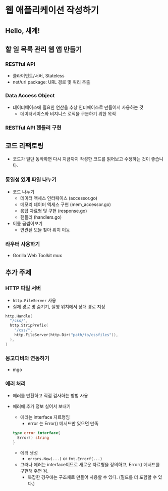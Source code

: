 
# 웹 애플리케이션 작성하기

## Hello, 새계!

## 할 일 목록 관리 웹 앱 만들기

### RESTful API
  * 클라이언트/서버, Stateless
  * net/url package: URL 경로 및 쿼리 추출

### Data Access Object
  * 데이터베이스에 필요한 연산을 추상 인터페이스로 만들어서 사용하는 것
    * 데이터베이스와 비지니스 로직을 구분하기 위한 목적

### RESTful API 핸들러 구현

## 코드 리팩토링
  * 코드가 일단 동작하면 다시 지금까지 작성한 코드를 읽어보고 수정하는 것이 좋습니다.

### 통일성 있게 파일 나누기
  * 코드 나누기
    * 데이터 액세스 인터페이스 (accessor.go)
    * 메모리 데이터 엑세스 구현 (mem_accessor.go)
    * 응답 자료형 및 구현 (response.go)
    * 핸들러 (handlers.go)
  * 이름 곱씹어보기
    * 연관된 모듈 찾아 위치 이동

### 라우터 사용하기
  * Gorilla Web Toolkit mux

## 추가 주제

### HTTP 파일 서버
  * ```http.FileServer``` 사용
  * 실제 경로 명 숨기기, 실행 위치에서 상대 경로 지정

  ```go
  http.Handle(
    "/css/",
    http.StripPrefix(
      "/css/",
      http.FileServer(http.Dir("path/to/cssfiles")),
    ),
  )
  ```

### 몽고디비와 연동하기
  * mgo

### 에러 처리
  * 에러를 반환하고 직접 검사하는 방법 사용

  * 에러에 추가 정보 실어서 보내기
    * 에러는 interface 자료형임
      - error 는 Error() 메서드만 있으면 만족

    ```go
    type error interface{
      Error() string
    }
    ```

    * 에러 생성
      - ```errors.New(...)``` or ```fmt.Errorf(...)```
    * 그러나 에러는 interface이므로 새로운 자료형을 정의하고, Error() 메서드를 구현해 주면 됨.
      - 복잡한 경우에는 구조체로 만들어 사용할 수 있다. (필드를 더 포함할 수 있다.)
